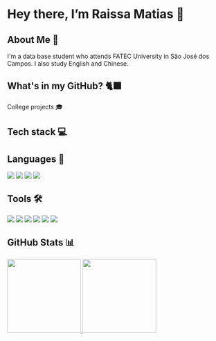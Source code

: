 # Hey there, I’m Raissa Matias 🐾

## About Me 🎲

I'm a data base student who attends FATEC University in São José dos Campos. I also study English and Chinese.

## What's in my GitHub?  🐈‍⬛

College projects 🎓

## Tech stack 💻

## Languages 📂
<img src="https://img.shields.io/badge/Python-3776AB?style=for-the-badge&logo=python&logoColor=white"/> <img src="https://img.shields.io/badge/Java-ED8B00?style=for-the-badge&logo=openjdk&logoColor=white"/> <img src="https://img.shields.io/badge/IntelliJ_IDEA-000000?style=for-the-badge&logo=intellij-idea&logoColor=white"/> <img src="https://img.shields.io/badge/MySQL-4479A1?style=for-the-badge&logo=mysql&logoColor=white"/>
## Tools 🛠️
<img src="https://img.shields.io/badge/Git-F05033?style=for-the-badge&logo=git&logoColor=white"/> <img src="https://img.shields.io/badge/GitHub-181717?style=for-the-badge&logo=github&logoColor=white"/> <img src="https://img.shields.io/badge/Blender-F5792A?style=for-the-badge&logo=blender&logoColor=white"/> <img src="https://img.shields.io/badge/ZBrush-7C492F?style=for-the-badge&logo=zbrush&logoColor=white"/> <img src="https://img.shields.io/badge/Notion-000000?style=for-the-badge&logo=notion&logoColor=white"/> <img src="https://img.shields.io/badge/Scene%20Builder-0C2255?style=for-the-badge&logo=java&logoColor=white"/>
## GitHub Stats 📊
<div> 
  <a href="https://github.com/raissaMatias">
    <img height="170em" src="https://github-readme-stats.vercel.app/api?username=raissaMatias&show_icons=true&theme=react&include_all_commits=true&count_private=true"/> 
    <img height="170em" src="https://github-readme-stats.vercel.app/api/top-langs/?username=raissaMatias&layout=compact&langs_count=16&theme=react"/> 
  </a> 
</div>

